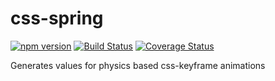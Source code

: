 # css-spring
[![npm version](https://badge.fury.io/js/css-spring.svg)](https://badge.fury.io/js/css-spring) [![Build Status](https://travis-ci.org/codepunkt/css-spring.svg?branch=master)](https://travis-ci.org/codepunkt/css-spring) [![Coverage Status](https://coveralls.io/repos/github/codepunkt/css-spring/badge.svg?branch=master)](https://coveralls.io/github/codepunkt/css-spring?branch=master)

Generates values for physics based css-keyframe animations
